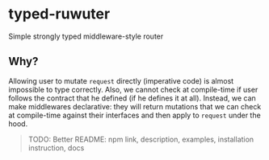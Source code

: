 # typed-ruwuter

Simple strongly typed middleware-style router

## Why?

Allowing user to mutate `request` directly (imperative code) is almost impossible to type correctly. Also, we cannot check at compile-time if user follows the contract that he defined (if he defines it at all). Instead, we can make middlewares declarative: they will return mutations that we can check at compile-time against their interfaces and then apply to `request` under the hood.

> TODO: Better README: npm link, description, examples, installation instruction, docs
